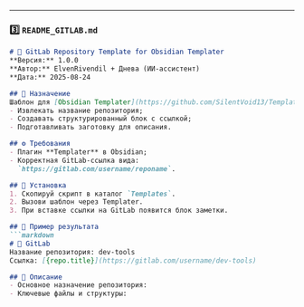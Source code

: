
---

### 3️⃣ `README_GITLAB.md`
```markdown
# 🦊 GitLab Repository Template for Obsidian Templater
**Версия:** 1.0.0  
**Автор:** ElvenRivendil + Днева (ИИ-ассистент)  
**Дата:** 2025-08-24  

## 📌 Назначение
Шаблон для [Obsidian Templater](https://github.com/SilentVoid13/Templater), позволяющий по ссылке на GitLab-репозиторий автоматически:
- Извлекать название репозитория;
- Создавать структурированный блок с ссылкой;
- Подготавливать заготовку для описания.

## ⚙️ Требования
- Плагин **Templater** в Obsidian;
- Корректная GitLab-ссылка вида:  
  `https://gitlab.com/username/reponame`.

## 🚀 Установка
1. Скопируй скрипт в каталог `Templates`.
2. Вызови шаблон через Templater.
3. При вставке ссылки на GitLab появится блок заметки.

## 📝 Пример результата
```markdown
# 🦊 GitLab
Название репозитория: dev-tools
Ссылка: [{repo.title}](https://gitlab.com/username/dev-tools)

## 📝 Описание
- Основное назначение репозитория:
- Ключевые файлы и структуры:
